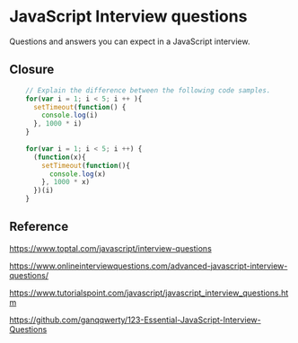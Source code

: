 # JavaScript Interview questions
Questions and answers you can expect in a JavaScript interview.

## Closure
```javascript
    // Explain the difference between the following code samples.
    for(var i = 1; i < 5; i ++ ){
      setTimeout(function() {
        console.log(i)
      }, 1000 * i)
    }
  
    for(var i = 1; i < 5; i ++) {
      (function(x){
        setTimeout(function(){
          console.log(x)
        }, 1000 * x)
      })(i)
    }
```

## Reference
https://www.toptal.com/javascript/interview-questions

https://www.onlineinterviewquestions.com/advanced-javascript-interview-questions/

https://www.tutorialspoint.com/javascript/javascript_interview_questions.htm

https://github.com/ganqqwerty/123-Essential-JavaScript-Interview-Questions
